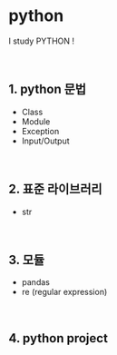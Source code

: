 # python
I study PYTHON !

<br>

## 1. python 문법
- Class
- Module
- Exception
- Input/Output

<br>

## 2. 표준 라이브러리
- str

<br>

## 3. 모듈
- pandas
- re (regular expression)

<br>

## 4. python project

